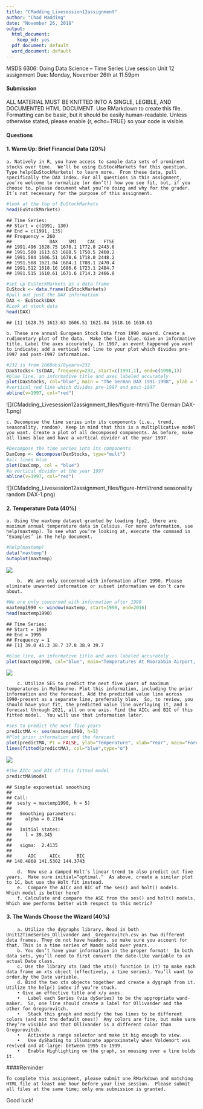 ```yaml
---
title: "CMadding_Livesession12assignment"
author: "Chad Madding"
date: "November 26, 2018"
output:
  html_document:
    keep_md: yes
  pdf_document: default
  word_document: default
---
```




MSDS 6306: Doing Data Science – Time Series
Live session Unit 12 assignment
Due: Monday, November 26th at 11:59pm

#### Submission

ALL MATERIAL MUST BE KNITTED INTO A SINGLE, LEGIBLE, AND DOCUMENTED HTML DOCUMENT. Use RMarkdown to create this file. Formatting can be basic, but it should be easily human-readable. Unless otherwise stated, please enable {r, echo=TRUE} so your code is visible.

#### Questions

#### 1. Warm Up: Brief Financial Data (20%)

    a. Natively in R, you have access to sample data sets of prominent stocks over time.  We’ll be using EuStockMarkets for this question. Type help(EuStockMarkets) to learn more.  From these data, pull specifically the DAX index. For all questions in this assignment, you’re welcome to normalize (or don’t!) how you see fit, but, if you choose to, please document what you’re doing and why for the grader. It’s not necessary for the purpose of this assignment.


```r
#look at the top of EuStockMarkets
head(EuStockMarkets)
```

```
## Time Series:
## Start = c(1991, 130) 
## End = c(1991, 135) 
## Frequency = 260 
##              DAX    SMI    CAC   FTSE
## 1991.496 1628.75 1678.1 1772.8 2443.6
## 1991.500 1613.63 1688.5 1750.5 2460.2
## 1991.504 1606.51 1678.6 1718.0 2448.2
## 1991.508 1621.04 1684.1 1708.1 2470.4
## 1991.512 1618.16 1686.6 1723.1 2484.7
## 1991.515 1610.61 1671.6 1714.3 2466.8
```

```r
#set up EuStockMarkets as a data frame
EuStock <- data.frame(EuStockMarkets)
#pull out just the DAX information
DAX <- EuStock$DAX
#Look at stock data
head(DAX)
```

```
## [1] 1628.75 1613.63 1606.51 1621.04 1618.16 1610.61
```

    b. These are annual European Stock Data from 1990 onward. Create a rudimentary plot of the data.  Make the line blue. Give an informative title. Label the axes accurately. In 1997, an event happened you want to indicate; add a vertical red line to your plot which divides pre-1997 and post-1997 information.


```r
#232 is from 1860obs/8years=232
DaxStocks<-ts(DAX, frequency=232, start=c(1991,1), end=c(1998,1))
#blue line, an informative title and axes labeled accurately
plot(DaxStocks, col="blue", main = "The German DAX 1991-1998", ylab = "DAX")
#vertical red line which divides pre-1997 and post-1997
abline(v=1997, col="red")
```

![](CMadding_Livesession12assignment_files/figure-html/The German DAX-1.png)<!-- -->
    
    c. Decompose the time series into its components (i.e., trend, seasonality, random). Keep in mind that this is a multiplicative model you want. Create a plot of all decomposed components. As before, make all lines blue and have a vertical divider at the year 1997.
    

```r
#Decompose the time series into its components
DaxComp <- decompose(DaxStocks, type="mult")
#all lines blue
plot(DaxComp, col = "blue")
#a vertical divider at the year 1997
abline(v=1997, col="red")
```

![](CMadding_Livesession12assignment_files/figure-html/trend seasonality random DAX-1.png)<!-- -->

#### 2. Temperature Data (40%)
      
    a. Using the maxtemp dataset granted by loading fpp2, there are maximum annual temperature data in Celsius. For more information, use help(maxtemp). To see what you’re looking at, execute the command in ‘Examples’ in the help document.


```r
#help(maxtemp)
data("maxtemp")
autoplot(maxtemp)
```

![](CMadding_Livesession12assignment_files/figure-html/maxtemp-1.png)<!-- -->

        b.	We are only concerned with information after 1990. Please eliminate unwanted information or subset information we don’t care about.


```r
#We are only concerned with information after 1990
maxtemp1990 <- window(maxtemp, start=1990, end=2016)
head(maxtemp1990)
```

```
## Time Series:
## Start = 1990 
## End = 1995 
## Frequency = 1 
## [1] 39.0 41.3 38.7 37.8 38.9 39.7
```

```r
#blue line, an informative title and axes labeled accurately
plot(maxtemp1990, col="blue", main="Temperatures At Moorabbin Airport, Melbourne" , xlab="Year" ,ylab="Temperature")
```

![](CMadding_Livesession12assignment_files/figure-html/maxtemp1990-1.png)<!-- -->
        
        c. Utilize SES to predict the next five years of maximum temperatures in Melbourne. Plot this information, including the prior information and the forecast. Add the predicted value line across 1990-present as a separate line, preferably blue.  So, to review, you should have your fit, the predicted value line overlaying it, and a forecast through 2021, all on one axis. Find the AICc and BIC of this fitted model.  You will use that information later.
        

```r
#ses to predict the next five years
predictMA <- ses(maxtemp1990, h=5)
#Plot prior information and the forecast
plot(predictMA, PI = FALSE, ylab="Temperature", xlab="Year", main="Forecast of Temperatures At Moorabbin Airport, Melbourne", fcol="red", type="o")
lines(fitted(predictMA), col="blue",type="o")
```

![](CMadding_Livesession12assignment_files/figure-html/unnamed-chunk-1-1.png)<!-- -->

```r
#the AICc and BIC of this fitted model
predictMA$model
```

```
## Simple exponential smoothing 
## 
## Call:
##  ses(y = maxtemp1990, h = 5) 
## 
##   Smoothing parameters:
##     alpha = 0.2164 
## 
##   Initial states:
##     l = 39.345 
## 
##   sigma:  2.4135
## 
##      AIC     AICc      BIC 
## 140.4868 141.5302 144.3743
```

        d.	Now use a damped Holt’s linear trend to also predict out five years.  Make sure initial=“optimal.”  As above, create a similar plot to 1C, but use the Holt fit instead.
        e.	Compare the AICc and BIC of the ses() and holt() models.  Which model is better here?
        f. Calculate and compare the ASE from the ses() and holt() models.  Which one performs better with respect to this metric?
#### 3. The Wands Choose the Wizard (40%)
        a. Utilize the dygraphs library. Read in both Unit12TimeSeries_Ollivander and _Gregorovitch.csv as two different data frames. They do not have headers, so make sure you account for that. This is a time series of Wands sold over years.
        b. You don’t have your information in the proper format!  In both data sets, you’ll need to first convert the date-like variable to an actual Date class.
        c. Use the library xts (and the xts() function in it) to make each data frame an xts object (effectively, a time series). You’ll want to order.by the Date variable.
        d. Bind the two xts objects together and create a dygraph from it. Utilize the help() index if you’re stuck.
        • Give an effective title and x/y axes.
        •	Label each Series (via dySeries) to be the appropriate wand-maker.  So, one line should create a label for Ollivander and the other for Gregorovitch.
        •	Stack this graph and modify the two lines to be different colors (and not the default ones!)  Any colors are fine, but make sure they’re visible and that Ollivander is a different color than Gregorovitch.
        •	Activate a range selector and make it big enough to view.
        •	Use dyShading to illuminate approximately when Voldemort was revived and at-large: between 1995 to 1999.
        •	Enable Highlighting on the graph, so mousing over a line bolds it.

####Reminder

    To complete this assignment, please submit one RMarkdown and matching HTML file at least one hour before your live session.  Please submit all files at the same time; only one submission is granted. 

Good luck!
